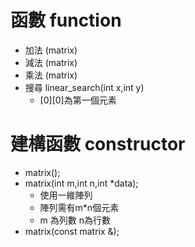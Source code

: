 # 函數 function
  * 加法 (matrix)  
  * 減法 (matrix)  
  * 乘法 (matrix)  
  * 搜尋 linear_search(int x,int y)  
     * [0][0]為第一個元素
  
# 建構函數 constructor
  * matrix();
  * matrix(int m,int n,int *data);
    * 使用一維陣列 
    * 陣列需有m*n個元素
    * m 為列數 n為行數
  * matrix(const matrix &);
